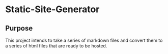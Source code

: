 # Static-Site-Generator
## Purpose
This project intends to take a series of markdown files and convert them to a series of html files that are ready to be hosted.

